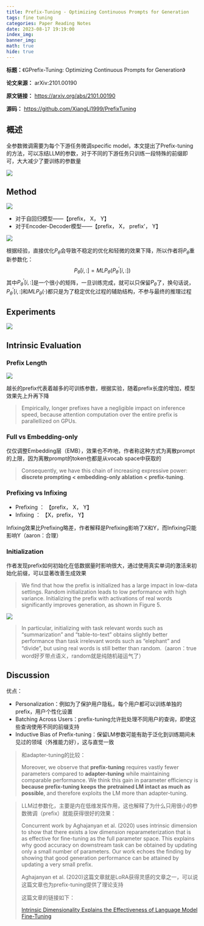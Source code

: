```yaml
---
title: Prefix-Tuning - Optimizing Continuous Prompts for Generation
tags: fine tuning
categories: Paper Reading Notes
date: 2023-08-17 19:19:00
index_img: 
banner_img: 
math: true
hide: true
---
```


**标题：**《GPrefix-Tuning: Optimizing Continuous Prompts for Generation》

**论文来源：** arXiv:2101.00190

**原文链接：** https://arxiv.org/abs/2101.00190

**源码：** https://github.com/XiangLi1999/PrefixTuning



## 概述

全参数微调需要为每个下游任务微调specific model，本文提出了Prefix-tuning的方法，可以冻结LLM的参数，对于不同的下游任务只训练一段特殊的前缀即可，大大减少了要训练的参数量

![](http://longls777.oss-cn-beijing.aliyuncs.com/img/image-20230818134205878.png)

## Method

![](http://longls777.oss-cn-beijing.aliyuncs.com/img/image-20230818134538365.png)

- 对于自回归模型——【prefix， X， Y】
- 对于Encoder-Decoder模型——【prefix， X， prefix'， Y】

![](http://longls777.oss-cn-beijing.aliyuncs.com/img/image-20230818134917380.png)



根据经验，直接优化$P_{\theta}$会导致不稳定的优化和轻微的效果下降，所以作者将$P_{\theta}$重新参数化：
$$
P_{\theta}[i,:]=MLP_{\theta}(P^{'}_{\theta}[i,:])
$$
其中$P^{'}_{\theta}[i,:]$是一个很小的矩阵，一旦训练完成，就可以只保留$P_{\theta}$了，换句话说，$P^{'}_{\theta}[i,:]$和$MLP_{\theta}(\cdot)$都只是为了稳定优化过程的辅助结构，不参与最终的推理过程



## Experiments

![](http://longls777.oss-cn-beijing.aliyuncs.com/img/image-20230818135650921.png)



## Intrinsic Evaluation

### Prefix Length

![](http://longls777.oss-cn-beijing.aliyuncs.com/img/image-20230818135857948.png)

越长的prefix代表着越多的可训练参数，根据实验，随着prefix长度的增加，模型效果先上升再下降

> Empirically, longer prefixes have a negligible impact on inference speed, because attention computation over the entire prefix is parallellized on GPUs.



### Full vs Embedding-only

仅仅调整Embedding层（EMB），效果也不咋地，作者称这种方式为离散prompt的上限，因为离散prompt的token也都是从vocab space中获取的

> Consequently, we have this chain of increasing expressive power: **discrete prompting < embedding-only ablation < prefix-tuning**.



###  Prefixing vs Infixing

- Prefixing ： 【prefix， X， Y】
- Infixing ： 【X，prefix， Y】

Infixing效果比Prefixing略差，作者解释是Prefixing影响了X和Y，而Infixing只能影响Y（aaron：合理）



### Initialization

作者发现prefix如何初始化在低数据量时影响很大，通过使用真实单词的激活来初始化前缀，可以显著改善生成效果

> We find that how the prefix is initialized has a large impact in low-data settings. Random initialization leads to low performance with high variance. Initializing the prefix with activations of real words significantly improves generation, as shown in Figure 5.

![](http://longls777.oss-cn-beijing.aliyuncs.com/img/image-20230818141103198.png)

> In particular, initializing with task relevant words such as “summarization” and “table-to-text” obtains slightly better performance than task irrelevant words such as “elephant” and “divide”, but using real words is still better than random.（aaron：true word好歹带点语义，random就是纯随机碰运气了）



## Discussion

优点：

- Personalization：例如为了保护用户隐私，每个用户都可以训练单独的prefix，用户个性化设置
- Batching Across Users：prefix-tuning允许批处理不同用户的查询，即使这些查询使用不同的前缀支持
- Inductive Bias of Prefix-tuning：保留LM参数可能有助于泛化到训练期间未见过的领域（外推能力好），这与直觉一致





> 和adapter-tuning的比较：
>
> Moreover, we observe that **prefix-tuning** requires vastly fewer parameters compared to **adapter-tuning** while maintaining comparable performance. We think this gain in parameter efficiency is **because prefix-tuning keeps the pretrained LM intact as much as possible**, and therefore exploits the LM more than adapter-tuning.





> LLM过参数化，主要是内在低维发挥作用，这也解释了为什么只用很小的参数微调（prefix）就能获得很好的效果：
>
> Concurrent work by Aghajanyan et al. (2020) uses intrinsic dimension to show that there exists a low dimension reparameterization that is as effective for fine-tuning as the full parameter space. This explains why good accuracy on downstream task can be obtained by updating only a small number of parameters. Our work echoes the finding by showing that good generation performance can be attained by updating a very small prefix.
>
> Aghajanyan et al. (2020)这篇文章就是LoRA获得灵感的文章之一，可以说这篇文章也为prefix-tuning提供了理论支持
>
> 这篇文章的链接如下：
>
> [Intrinsic Dimensionality Explains the Effectiveness of Language Model Fine-Tuning](https://arxiv.org/abs/2012.13255)

